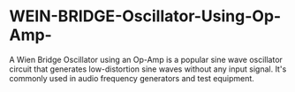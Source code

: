 # WEIN-BRIDGE-Oscillator-Using-Op-Amp-
A Wien Bridge Oscillator using an Op-Amp is a popular sine wave oscillator circuit that generates low-distortion sine waves without any input signal. It's commonly used in audio frequency generators and test equipment.
